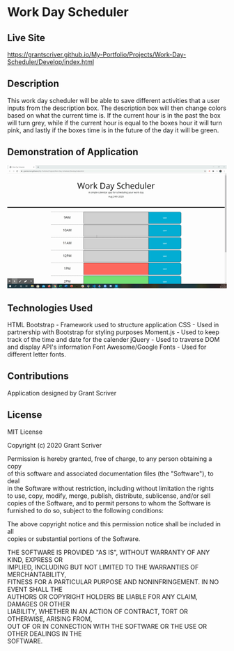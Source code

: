 # Work Day Scheduler

## Live Site

https://grantscriver.github.io/My-Portfolio/Projects/Work-Day-Scheduler/Develop/index.html

## Description

This work day scheduler will be able to save different activities that a user inputs from the description box. The description box will then change colors based on what the current time is. If the current hour is in the past the box will turn grey, while if the current hour is equal to the boxes hour it will turn pink, and lastly if the boxes time is in the future of the day it will be green.

## Demonstration of Application

![Demonstration of Application](./Assets/workdayscheduler.gif)

## Technologies Used

HTML
Bootstrap - Framework used to structure application
CSS - Used in partnership with Bootstrap for styling purposes
Moment.js - Used to keep track of the time and date for the calender
jQuery - Used to traverse DOM and display API's information
Font Awesome/Google Fonts - Used for different letter fonts.

## Contributions

Application designed by Grant Scriver

## License

MIT License

Copyright (c) 2020 Grant Scriver

Permission is hereby granted, free of charge, to any person obtaining a copy  
of this software and associated documentation files (the "Software"), to deal  
in the Software without restriction, including without limitation the rights  
to use, copy, modify, merge, publish, distribute, sublicense, and/or sell  
copies of the Software, and to permit persons to whom the Software is  
furnished to do so, subject to the following conditions:

The above copyright notice and this permission notice shall be included in all  
copies or substantial portions of the Software.

THE SOFTWARE IS PROVIDED "AS IS", WITHOUT WARRANTY OF ANY KIND, EXPRESS OR  
IMPLIED, INCLUDING BUT NOT LIMITED TO THE WARRANTIES OF MERCHANTABILITY,  
FITNESS FOR A PARTICULAR PURPOSE AND NONINFRINGEMENT. IN NO EVENT SHALL THE  
AUTHORS OR COPYRIGHT HOLDERS BE LIABLE FOR ANY CLAIM, DAMAGES OR OTHER  
LIABILITY, WHETHER IN AN ACTION OF CONTRACT, TORT OR OTHERWISE, ARISING FROM,  
OUT OF OR IN CONNECTION WITH THE SOFTWARE OR THE USE OR OTHER DEALINGS IN THE  
SOFTWARE.
